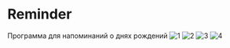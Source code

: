 # Reminder
Программа для напоминаний о днях рождений ![1](https://github.com/ArturSizov/Reminder.WPF/assets/104059269/811e8047-644a-4b5d-96d1-d4b370cf2867)
![2](https://github.com/ArturSizov/Reminder.WPF/assets/104059269/302ec576-8530-4180-83c9-e1a280eb66ba)
![3](https://github.com/ArturSizov/Reminder.WPF/assets/104059269/55647571-7532-4021-ae3d-20766b836921)
![4](https://github.com/ArturSizov/Reminder.WPF/assets/104059269/a79fc6b2-18ba-4c42-9eda-7b465e62ef02)
